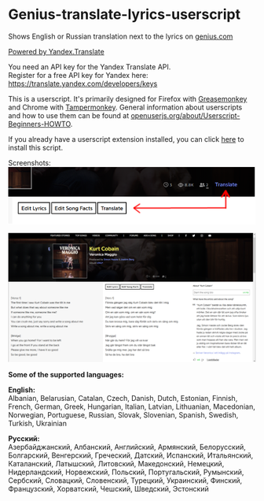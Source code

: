 # Genius-translate-lyrics-userscript
Shows English or Russian translation next to the lyrics on [genius.com](https://genius.com)

[Powered by Yandex.Translate](http://translate.yandex.com/)

You need an API key for the Yandex Translate API.  
Register for a free API key for Yandex here: https://translate.yandex.com/developers/keys


This is a userscript. It's primarily designed for Firefox with [Greasemonkey](https://addons.mozilla.org/firefox/addon/greasemonkey/) and Chrome with [Tampermonkey](https://www.tampermonkey.net/). 
General information about userscripts and how to use them can be found at [openuserjs.org/about/Userscript-Beginners-HOWTO](https://openuserjs.org/about/Userscript-Beginners-HOWTO).

If you already have a userscript extension installed, you can click [here](https://openuserjs.org/install/cuzi/Genius.com_translate_lyrics.user.js) to install this script.


Screenshots:  
![Position of translate button on genius.com](buttons.png)

![Screenshot of genius.com with translated lyrics](screenshot.png)



**Some of the supported languages:**

**English:**  
Albanian,
Belarusian,
Catalan,
Czech,
Danish,
Dutch,
Estonian,
Finnish,
French,
German,
Greek,
Hungarian,
Italian,
Latvian,
Lithuanian,
Macedonian,
Norwegian,
Portuguese,
Russian,
Slovak,
Slovenian,
Spanish,
Swedish,
Turkish,
Ukrainian

**Русский:**  
Азербайджанский,
Албанский,
Английский,
Армянский,
Белорусский,
Болгарский,
Венгерский,
Греческий,
Датский,
Испанский,
Итальянский,
Каталанский,
Латышский,
Литовский,
Македонский,
Немецкий,
Нидерландский,
Норвежский,
Польский,
Португальский,
Румынский,
Сербский,
Словацкий,
Словенский,
Турецкий,
Украинский,
Финский,
Французский,
Хорватский,
Чешский,
Шведский,
Эстонский

